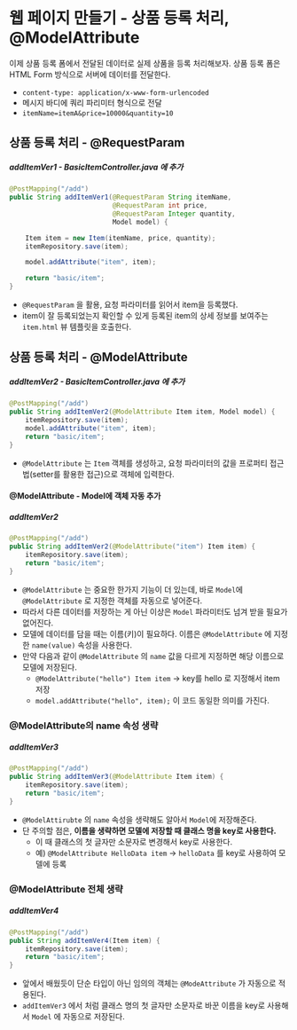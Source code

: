 # 웹 페이지 만들기 - 상품 등록 처리, @ModelAttribute


이제 상품 등록 폼에서 전달된 데이터로 실제 상품을 등록 처리해보자. 상품 등록 폼은 HTML Form 방식으로 서버에 데이터를 전달한다.

- `content-type: application/x-www-form-urlencoded`
- 메시지 바디에 쿼리 파리미터 형식으로 전달
- `itemName=itemA&price=10000&quantity=10`

## 상품 등록 처리 - @RequestParam
##### addItemVer1 - BasicItemController.java 에 추가
```Java
@PostMapping("/add")
public String addItemVer1(@RequestParam String itemName,
						  @RequestParam int price,
						  @RequestParam Integer quantity,
						  Model model) {

	Item item = new Item(itemName, price, quantity);
	itemRepository.save(item);

	model.addAttribute("item", item);

	return "basic/item";
}
```
- `@RequestParam` 을 활용, 요청 파라미터를 읽어서 item을 등록했다.
- item이 잘 등록되었는지 확인할 수 있게 등록된 item의 상세 정보를 보여주는 `item.html` 뷰 템플릿을 호출한다.


## 상품 등록 처리 - @ModelAttribute
##### addItemVer2 - BasicItemController.java 에 추가
```Java
@PostMapping("/add")
public String addItemVer2(@ModelAttribute Item item, Model model) {
	itemRepository.save(item);
	model.addAttribute("item", item);
	return "basic/item";
}
```
- `@ModelAttribute` 는 `Item` 객체를 생성하고, 요청 파라미터의 값을 프로퍼티 접근법(setter를 활용한 접근)으로 객체에 입력한다.

#### @ModelAttribute - Model에 객체 자동 추가
##### addItemVer2
```Java
@PostMapping("/add")
public String addItemVer2(@ModelAttribute("item") Item item) {
	itemRepository.save(item);
	return "basic/item";
}
```
- `@ModelAttribute` 는 중요한 한가지 기능이 더 있는데, 바로 `Model`에 `@ModelAttribute` 로 지정한 객체를 자동으로 넣어준다.
- 따라서 다른 데이터를 저장하는 게 아닌 이상은 `Model` 파라미터도 넘겨 받을 필요가 없어진다.
- 모델에 데이터를 담을 때는 이름(키)이 필요하다. 이름은 `@ModelAttribute` 에 지정한 `name(value)` 속성을 사용한다.
- 만약 다음과 같이 `@ModelAttribute` 의 `name` 값을 다르게 지정하면 해당 이름으로 모델에 저장된다.
	- `@ModelAttribute("hello") Item item` -> key를 hello 로 지정해서 item 저장
	- `model.addAttribute("hello", item);` 이 코드 동일한 의미를 가진다.

### @ModelAttribute의 name 속성 생략
##### addItemVer3
```Java
@PostMapping("/add")
public String addItemVer3(@ModelAttribute Item item) {
	itemRepository.save(item);
	return "basic/item";
}
```
- `@ModelAttirubte` 의 `name` 속성을 생략해도 알아서 `Model`에 저장해준다.
- 단 주의할 점은, **이름을 생략하면 모델에 저장할 때 클래스 명을 key로 사용한다.**
	- 이 때 클래스의 첫 글자만 소문자로 변경해서 key로 사용한다.
	- 예) `@ModelAttribute HelloData item` -> `helloData` 를 key로 사용하여 모델에 등록

### @ModelAttribute 전체 생략
##### addItemVer4
```Java
@PostMapping("/add")
public String addItemVer4(Item item) {
	itemRepository.save(item);
	return "basic/item";
}
```
- 앞에서 배웠듯이 단순 타입이 아닌 임의의 객체는 `@ModeAttribute` 가 자동으로 적용된다.
- `addItemVer3` 에서 처럼 클래스 명의 첫 글자만 소문자로 바꾼 이름을 key로 사용해서 `Model` 에 자동으로 저장된다.
